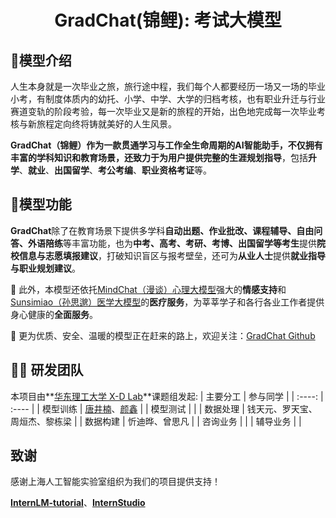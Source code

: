 <h1 align="center">GradChat(锦鲤): 考试大模型</h1>  

## 🔎模型介绍
人生本身就是一次毕业之旅，旅行途中程，我们每个人都要经历一场又一场的毕业小考，有制度体质内的幼托、小学、中学、大学的归档考核，也有职业升迁与行业赛道变轨的阶段考验，每一次毕业又是新的旅程的开始，出色地完成每一次毕业考核与新旅程定向终将铸就美好的人生风景。

**GradChat（锦鲤）**作为一款贯通学习与工作全生命周期的AI智能助手，不仅拥有丰富的学科知识和教育场景，还致力于为用户提供完整的**生涯规划指导**，包括**升学**、**就业**、**出国留学**、**考公考编**、**职业资格考证**等。

## 🦊模型功能
**GradChat**除了在教育场景下提供多学科**自动出题、作业批改、课程辅导、自由问答、外语陪练**等丰富功能，也为**中考、高考、考研、考博、出国留学等考生**提供**院校信息与志愿填报建议**，打破知识盲区与报考壁垒，还可为**从业人士**提供**就业指导与职业规划建议**。

🙅‍ 此外，本模型还依托[MindChat（漫谈）心理大模型](https://github.com/X-D-Lab/MindChat)强大的**情感支持**和[Sunsimiao（孙思邈）医学大模型](https://github.com/X-D-Lab/Sunsimiao)的**医疗服务**，为莘莘学子和各行各业工作者提供身心健康的**全面服务**。


👏 更为优质、安全、温暖的模型正在赶来的路上，欢迎关注：[GradChat Github](https://github.com/X-D-Lab/GradChat)


## 👨‍💻 研发团队

本项目由**[华东理工大学 X-D Lab](https://github.com/X-D-Lab)**课题组发起:
| 主要分工 | 参与同学 |
| :----: | :---- |
| 模型训练 | [唐井楠](https://github.com/jingnant)、[颜鑫](https://github.com/thomas-yanxin) |
| 模型测试 |  |
| 数据处理 | 钱天元、罗天宝、周烜杰、黎栋梁 |
| 数据构建 | 忻迪晔、曾思凡 |
| 咨询业务 |  |
| 辅导业务 |  |


## 致谢
 
感谢上海人工智能实验室组织为我们的项目提供支持！

[**InternLM-tutorial**](https://github.com/InternLM/tutorial)、[**InternStudio**](https://studio.intern-ai.org.cn/)

</a>

</div>
